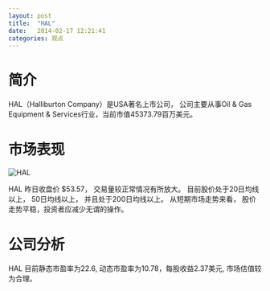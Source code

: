 ```yaml
---
layout: post
title:  "HAL"
date:   2014-02-17 12:21:41
categories: 观点
---
```


# 简介
HAL（Halliburton Company）是USA著名上市公司，
公司主要从事Oil & Gas Equipment & Services行业，当前市值45373.79百万美元。

# 市场表现

![HAL](http://finviz.com/chart.ashx?t=HAL&ty=c&ta=1&p=d&s=l)

HAL 昨日收盘价 $53.57，
交易量较正常情况有所放大。
目前股价处于20日均线以上，
50日均线以上，
并且处于200日均线以上。
从短期市场走势来看，
股价走势平稳，投资者应减少无谓的操作。

# 公司分析
HAL 目前静态市盈率为22.6, 动态市盈率为10.78，每股收益2.37美元,
市场估值较为合理。
